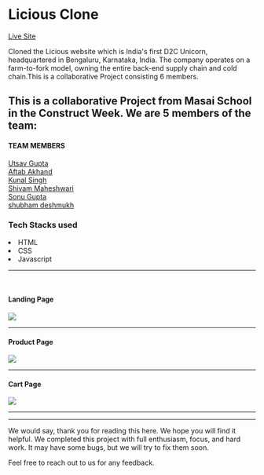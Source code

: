 <h1>Licious Clone</h1> 
<a href="https://earnest-muffin-f6f57e.netlify.app/">Live Site</a>
<p>Cloned the Licious website which is India's first D2C Unicorn, headquartered in
Bengaluru, Karnataka, India. The company operates on a farm-to-fork model,
owning the entire back-end supply chain and cold chain.This is a collaborative
Project consisting 6 members.</p>
<h2>This is a collaborative Project from Masai School in the Construct Week. We are 5 members of the team:</h2>
<h4>TEAM MEMBERS</h4>

<a href="https://github.com/g-utsav">Utsav Gupta</a>
<br>
<a href="https://github.com/aftabdotorg">Aftab Akhand</a>
<br>
<a href="https://github.com/kunalpratapsinghh">Kunal Singh</a>
<br>
<a href="https://github.com/shivamgarg796">Shivam Maheshwari</a>
<br>
<a href="https://github.com/sonugup">Sonu Gupta</a>
<br>
<a href="https://github.com/shubhamdeshmukh03">shubham deshmukh</a>



<h3>Tech Stacks used </h3>

<li>HTML</li>

<li>CSS</li>

<li>Javascript</li>

<hr><br>


<h4>Landing Page</h4>
<img src="https://miro.medium.com/max/750/1*hbcphusBwkvm32gRyB1BAQ.jpeg"/> 
<hr>

<h4>Product Page</h4>
<img src="https://miro.medium.com/max/750/1*5j5LTpqHKfcXPOTtZuh0Aw.jpeg"/><hr>

<h4>Cart Page</h4>
<img src="https://miro.medium.com/max/750/1*r9ZtuaRSmKC1xsI9YO83GA.jpeg"/><hr>

<hr>
We would say, thank you for reading this here. We hope you will find it helpful. We completed this project with full enthusiasm, focus, and hard work. It may have some bugs, but we will try to fix them soon.

Feel free to reach out to us for any feedback.
